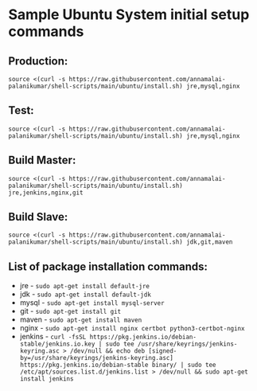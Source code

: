 # Sample Ubuntu System initial setup commands
## Production:
  `source <(curl -s https://raw.githubusercontent.com/annamalai-palanikumar/shell-scripts/main/ubuntu/install.sh) jre,mysql,nginx`
## Test: 
  `source <(curl -s https://raw.githubusercontent.com/annamalai-palanikumar/shell-scripts/main/ubuntu/install.sh) jre,mysql,nginx`
## Build Master:
  `source <(curl -s https://raw.githubusercontent.com/annamalai-palanikumar/shell-scripts/main/ubuntu/install.sh) jre,jenkins,nginx,git`
## Build Slave:
  `source <(curl -s https://raw.githubusercontent.com/annamalai-palanikumar/shell-scripts/main/ubuntu/install.sh) jdk,git,maven`

## List of package installation commands:
- jre - `sudo apt-get install default-jre`
- jdk - `sudo apt-get install default-jdk`
- mysql - `sudo apt-get install mysql-server`
- git - `sudo apt-get install git`
- maven - `sudo apt-get install maven`
- nginx - `sudo apt-get install nginx certbot python3-certbot-nginx`
- jenkins - `curl -fsSL https://pkg.jenkins.io/debian-stable/jenkins.io.key | sudo tee /usr/share/keyrings/jenkins-keyring.asc > /dev/null && echo deb [signed-by=/usr/share/keyrings/jenkins-keyring.asc] https://pkg.jenkins.io/debian-stable binary/ | sudo tee /etc/apt/sources.list.d/jenkins.list > /dev/null && sudo apt-get install jenkins`

